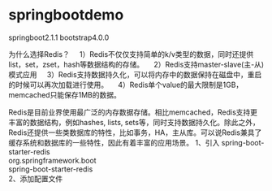 # springbootdemo



springboot2.1.1
bootstrap4.0.0


为什么选择Redis？
    1）Redis不仅仅支持简单的k/v类型的数据，同时还提供list，set，zset，hash等数据结构的存储。
    2）Redis支持master-slave(主-从)模式应用
    3）Redis支持数据持久化，可以将内存中的数据保持在磁盘中，重启的时候可以再次加载进行使用。
    4）Redis单个value的最大限制是1GB，memcached只能保存1MB的数据。

Redis是目前业界使用最广泛的内存数据存储。相比memcached，Redis支持更丰富的数据结构，例如hashes, lists, sets等，同时支持数据持久化。除此之外，Redis还提供一些类数据库的特性，比如事务，HA，主从库。可以说Redis兼具了缓存系统和数据库的一些特性，因此有着丰富的应用场景。
1、引入 spring-boot-starter-redis
<dependency>  
    <groupId>org.springframework.boot</groupId>  
    <artifactId>spring-boot-starter-redis</artifactId>  
</dependency>
2、添加配置文件



